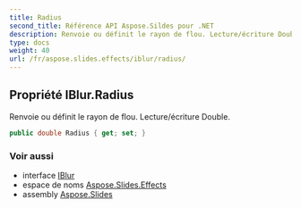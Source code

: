```yaml
---
title: Radius
second_title: Référence API Aspose.Sildes pour .NET
description: Renvoie ou définit le rayon de flou. Lecture/écriture Double.
type: docs
weight: 40
url: /fr/aspose.slides.effects/iblur/radius/
---
```


## Propriété IBlur.Radius

Renvoie ou définit le rayon de flou. Lecture/écriture Double.

```csharp
public double Radius { get; set; }
```

### Voir aussi

* interface [IBlur](../../iblur)
* espace de noms [Aspose.Slides.Effects](../../iblur)
* assembly [Aspose.Slides](../../../)

<!-- NE PAS ÉDITER : généré par xmldocmd pour Aspose.Slides.dll -->